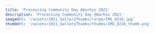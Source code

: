 ```yaml
---
title: 'Processing Community Day @Aarhus 2021'
description: 'Processing Community Day @Aarhus 2021'
imageUrl: '/assets/2021_GalleryThumbs/large/IMG_8216.jpg'
thumbUrl: '/assets/2021_GalleryThumbs/thumbs/IMG_8216_thumb.png'
---
```

